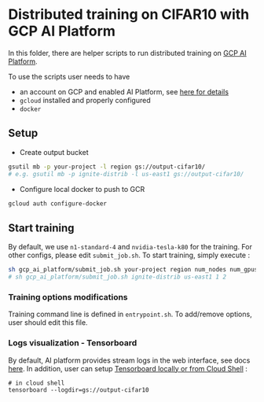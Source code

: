 # Distributed training on CIFAR10 with GCP AI Platform

In this folder, there are helper scripts to run distributed training on [GCP AI Platform](https://cloud.google.com/ml-engine/docs/).

To use the scripts user needs to have
- an account on GCP and enabled AI Platform, see [here for details](https://cloud.google.com/ml-engine/docs/tensorflow/getting-started-keras#set_up_your_project)
- `gcloud` installed and properly configured
- `docker`

## Setup 

- Create output bucket
```bash
gsutil mb -p your-project -l region gs://output-cifar10/ 
# e.g. gsutil mb -p ignite-distrib -l us-east1 gs://output-cifar10/ 
```

- Configure local docker to push to GCR

```bash
gcloud auth configure-docker
```

## Start training

By default, we use `n1-standard-4` and `nvidia-tesla-k80` for the training. For other configs, please edit `submit_job.sh`.
To start training, simply execute :
```bash
sh gcp_ai_platform/submit_job.sh your-project region num_nodes num_gpus_per_node
# sh gcp_ai_platform/submit_job.sh ignite-distrib us-east1 1 2
```

### Training options modifications

Training command line is defined in `entrypoint.sh`. To add/remove options, user should edit this file.

### Logs visualization - Tensorboard

By default, AI platform provides stream logs in the web interface, see docs [here](https://cloud.google.com/ml-engine/docs/monitor-training#checking_job_status).
In addition, user can setup [Tensorboard locally or from Cloud Shell](https://cloud.google.com/ml-engine/docs/tensorflow/getting-started-training-prediction#tensorboard-local) : 
```
# in cloud shell
tensorboard --logdir=gs://output-cifar10
```

